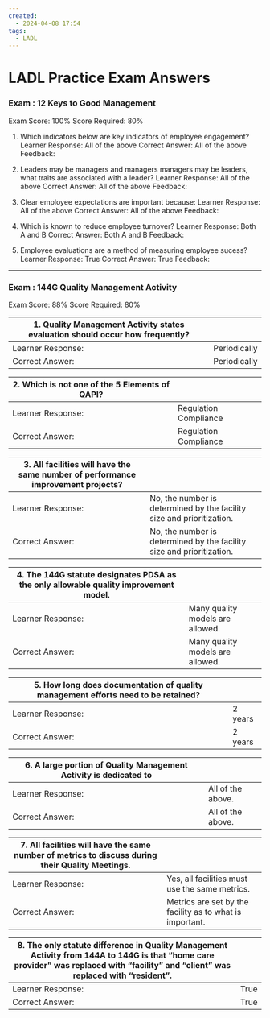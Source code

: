```yaml
---
created:
  - 2024-04-08 17:54
tags:
  - LADL
---
```

# LADL Practice Exam Answers

### Exam : 12 Keys to Good Management

Exam Score: 100%
Score Required: 80%

1. Which indicators below are key indicators of employee engagement?
Learner Response: 	All of the above
Correct Answer: 	All of the above
Feedback: 	

2. Leaders may be managers and managers managers may be leaders, what traits are associated with a leader?
Learner Response: 	All of the above
Correct Answer: 	All of the above
Feedback: 	

3. Clear employee expectations are important because:
Learner Response: 	All of the above
Correct Answer: 	All of the above
Feedback: 	

4. Which is known to reduce employee turnover?
Learner Response: 	Both A and B
Correct Answer: 	Both A and B
Feedback: 	

5. Employee evaluations are a method of measuring employee sucess?
Learner Response: 	True
Correct Answer: 	True
Feedback:

---

### Exam : 144G Quality Management Activity

Exam Score: 88%
Score Required: 80%

|**1. Quality Management Activity states evaluation should occur how frequently?**|   |
|---|---|
|Learner Response:|Periodically|
|Correct Answer:|Periodically|

|**2. Which is not one of the 5 Elements of QAPI?**|   |
|---|---|
|Learner Response:|Regulation Compliance|
|Correct Answer:|Regulation Compliance|

|**3. All facilities will have the same number of performance improvement projects?**|   |
|---|---|
|Learner Response:|No, the number is determined by the facility size and prioritization.|
|Correct Answer:|No, the number is determined by the facility size and prioritization.|

|**4. The 144G statute designates PDSA as the only allowable quality improvement model.**|   |
|---|---|
|Learner Response:|Many quality models are allowed.|
|Correct Answer:|Many quality models are allowed.|

|**5. How long does documentation of quality management efforts need to be retained?**|   |
|---|---|
|Learner Response:|2 years|
|Correct Answer:|2 years|

|**6. A large portion of Quality Management Activity is dedicated to**|   |
|---|---|
|Learner Response:|All of the above.|
|Correct Answer:|All of the above.|

| **7. All facilities will have the same number of metrics to discuss during their Quality Meetings.** |                                                          |
| ---------------------------------------------------------------------------------------------------- | -------------------------------------------------------- |
| Learner Response:                                                                                    | Yes, all facilities must use the same metrics.           |
| Correct Answer:                                                                                      | Metrics are set by the facility as to what is important. |

|**8. The only statute difference in Quality Management Activity from 144A to 144G is that “home care provider” was replaced with “facility” and “client” was replaced with “resident”.**|   |
|---|---|
|Learner Response:|True|
|Correct Answer:|True|
